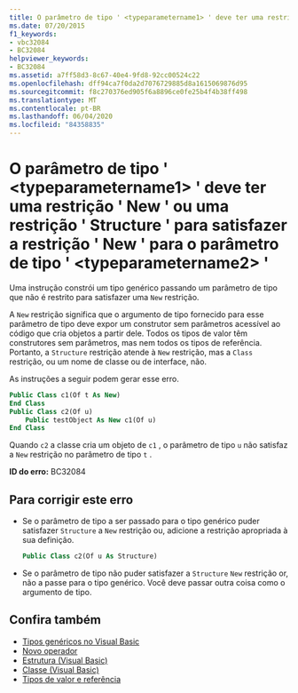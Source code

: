 ```yaml
---
title: O parâmetro de tipo ' <typeparametername1> ' deve ter uma restrição ' New ' ou uma restrição ' Structure ' para satisfazer a restrição ' New ' para o parâmetro de tipo ' <typeparametername2> '
ms.date: 07/20/2015
f1_keywords:
- vbc32084
- BC32084
helpviewer_keywords:
- BC32084
ms.assetid: a7ff58d3-8c67-40e4-9fd8-92cc00524c22
ms.openlocfilehash: dff94ca7f0da2d7076729885d8a1615069876d95
ms.sourcegitcommit: f8c270376ed905f6a8896ce0fe25b4f4b38ff498
ms.translationtype: MT
ms.contentlocale: pt-BR
ms.lasthandoff: 06/04/2020
ms.locfileid: "84358835"
---
```

# <a name="type-parameter-typeparametername1-must-have-either-a-new-constraint-or-a-structure-constraint-to-satisfy-the-new-constraint-for-type-parameter-typeparametername2"></a>O parâmetro de tipo ' \<typeparametername1> ' deve ter uma restrição ' New ' ou uma restrição ' Structure ' para satisfazer a restrição ' New ' para o parâmetro de tipo ' \<typeparametername2> '

Uma instrução constrói um tipo genérico passando um parâmetro de tipo que não é restrito para satisfazer uma `New` restrição.

A `New` restrição significa que o argumento de tipo fornecido para esse parâmetro de tipo deve expor um construtor sem parâmetros acessível ao código que cria objetos a partir dele. Todos os tipos de valor têm construtores sem parâmetros, mas nem todos os tipos de referência. Portanto, a `Structure` restrição atende à `New` restrição, mas a `Class` restrição, ou um nome de classe ou de interface, não.

As instruções a seguir podem gerar esse erro.

```vb
Public Class c1(Of t As New)
End Class
Public Class c2(Of u)
    Public testObject As New c1(Of u)
End Class
```

Quando `c2` a classe cria um objeto de `c1` , o parâmetro de tipo `u` não satisfaz a `New` restrição no parâmetro de tipo `t` .

**ID do erro:** BC32084

## <a name="to-correct-this-error"></a>Para corrigir este erro

- Se o parâmetro de tipo a ser passado para o tipo genérico puder satisfazer `Structure` a `New` restrição ou, adicione a restrição apropriada à sua definição.

  ```vb
  Public Class c2(Of u As Structure)
  ```

- Se o parâmetro de tipo não puder satisfazer a `Structure` `New` restrição or, não a passe para o tipo genérico. Você deve passar outra coisa como o argumento de tipo.

## <a name="see-also"></a>Confira também

- [Tipos genéricos no Visual Basic](../programming-guide/language-features/data-types/generic-types.md)
- [Novo operador](../language-reference/operators/new-operator.md)
- [Estrutura (Visual Basic)](../language-reference/statements/structure-statement.md)
- [Classe (Visual Basic)](../language-reference/statements/class-statement.md)
- [Tipos de valor e referência](../programming-guide/language-features/data-types/value-types-and-reference-types.md)

